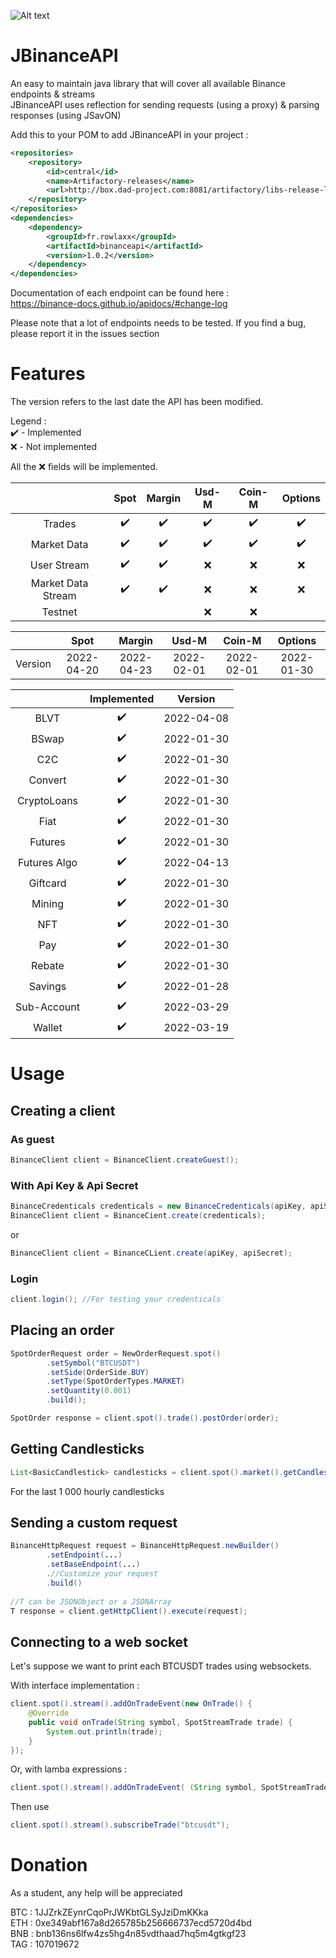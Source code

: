 ![Alt text](https://upload.wikimedia.org/wikipedia/commons/1/12/Binance_logo.svg)  

# JBinanceAPI
An easy to maintain java library that will cover all available Binance endpoints & streams  
JBinanceAPI uses reflection for sending requests (using a proxy) & parsing responses (using JSavON)  

Add this to your POM to add JBinanceAPI in your project :  
```xml
<repositories>
	<repository>
		<id>central</id>
		<name>Artifactory-releases</name>
		<url>http://box.dad-project.com:8081/artifactory/libs-release-local</url>
	</repository>
</repositories>
<dependencies>
	<dependency>
		<groupId>fr.rowlaxx</groupId>
		<artifactId>binanceapi</artifactId>
		<version>1.0.2</version>
	</dependency>
</dependencies>
```

Documentation of each endpoint can be found here :  
https://binance-docs.github.io/apidocs/#change-log

Please note that a lot of endpoints needs to be tested.
If you find a bug, please report it in the issues section

# Features

The version refers to the last date the API has been modified.  

Legend :  
✔️ - Implemented  
❌ - Not implemented  

All the ❌ fields will be implemented.

|                    | Spot | Margin | Usd-M | Coin-M | Options |
|:------------------:|:----:|:------:|:-----:|:------:|:-------:|
|       Trades       |  ✔️  |  ✔️  |  ✔️  |   ✔️  |   ✔️    |
|     Market Data    |  ✔️  |  ✔️  |  ✔️  |   ✔️  |   ✔️    |
|     User Stream    |  ✔️  |  ✔️  |  ❌  |   ❌  |   ❌    |
| Market Data Stream |  ✔️  |  ✔️  |  ❌  |   ❌  |   ❌    |
|       Testnet      |      |      | ❌  |   ❌  |          |

|         |    Spot    |   Margin   |    Usd-M   |   Coin-M   |   Options  |
|:-------:|:----------:|:----------:|:----------:|:----------:|:----------:|
| Version | 2022-04-20 | 2022-04-23 | 2022-02-01 | 2022-02-01 | 2022-01-30 |

|             | Implemented |   Version  |
|:-----------:|:-----------:|:----------:|
|     BLVT    |     ✔️     | 2022-04-08 |
|    BSwap    |     ✔️     | 2022-01-30 |
|     C2C     |     ✔️     | 2022-01-30 |
|   Convert   |     ✔️     | 2022-01-30 |
| CryptoLoans |     ✔️     | 2022-01-30 |
|     Fiat    |     ✔️     | 2022-01-30 |
|   Futures   |     ✔️     | 2022-01-30 |
| Futures Algo|     ✔️     | 2022-04-13 |
|   Giftcard  |     ✔️     | 2022-01-30 |
|    Mining   |     ✔️     | 2022-01-30 |
|     NFT     |     ✔️     | 2022-01-30 |
|     Pay     |     ✔️     | 2022-01-30 |
|    Rebate   |     ✔️     | 2022-01-30 |
|   Savings   |     ✔️     | 2022-01-28 |
| Sub-Account |     ✔️     | 2022-03-29 |
|    Wallet   |     ✔️     | 2022-03-19 |

# Usage

## Creating a client

### As guest
```java
BinanceClient client = BinanceClient.createGuest();
```

### With Api Key & Api Secret

```java
BinanceCredenticals credenticals = new BinanceCredenticals(apiKey, apiSecret);
BinanceClient client = BinanceCient.create(credenticals);  
```
or 
 
```java
BinanceClient client = BinanceCLient.create(apiKey, apiSecret);
```
### Login
 
```java
client.login(); //For testing your credenticals
```
## Placing an order

```java
SpotOrderRequest order = NewOrderRequest.spot()
        .setSymbol("BTCUSDT")
        .setSide(OrderSide.BUY)
        .setType(SpotOrderTypes.MARKET)
        .setQuantity(0.001)
        .build();

SpotOrder response = client.spot().trade().postOrder(order);
```

## Getting Candlesticks

```java
List<BasicCandlestick> candlesticks = client.spot().market().getCandlesticks("BTCUSDT", Intervals.HOUR_1, 1000);
```
For the last 1 000 hourly candlesticks

## Sending a custom request
```java
BinanceHttpRequest request = BinanceHttpRequest.newBuilder()
        .setEndpoint(...)
        .setBaseEndpoint(...)
        .//Customize your request
        .build()
  
//T can be JSONObject or a JSONArray
T response = client.getHttpClient().execute(request);
```
## Connecting to a web socket
Let's suppose we want to print each BTCUSDT trades using websockets.  

With interface implementation : 
```java
client.spot().stream().addOnTradeEvent(new OnTrade() {
	@Override
	public void onTrade(String symbol, SpotStreamTrade trade) {
		System.out.println(trade);
	}
});
```
Or, with lamba expressions :
```java		
client.spot().stream().addOnTradeEvent( (String symbol, SpotStreamTrade trade) -> System.out.println(trade) );
```

Then use
```java
client.spot().stream().subscribeTrade("btcusdt");
```

# Donation
As a student, any help will be appreciated

BTC : 1JJZrkZEynrCqoPrJWKbtGLSyJziDmKKka  
ETH : 0xe349abf167a8d265785b256666737ecd5720d4bd  
BNB : bnb136ns6lfw4zs5hg4n85vdthaad7hq5m4gtkgf23  
TAG : 107019672  
